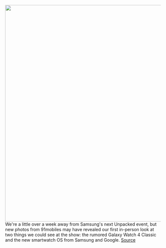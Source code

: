 <img src='https://cdn.vox-cdn.com/thumbor/RjwAV8PetHRlM838VffDftucEms=/0x0:1200x630/1200x800/filters:focal(504x219:696x411)/cdn.vox-cdn.com/uploads/chorus_image/image/69664250/samsung_galaxy_watch_4_featured_watermarked.0.jpeg' width='700px' /><br/>
We're a little over a week away from Samsung's next Unpacked event, but new photos from 91mobiles may have revealed our first in-person look at two things we could see at the show: the rumored Galaxy Watch 4 Classic and the new smartwatch OS from Samsung and Google.
<a href='https://www.theverge.com/2021/8/1/22604862/samsung-galaxy-watch-photos-images-leaked-classic-4-wear-smartwatch-os-google'> Source <a/>